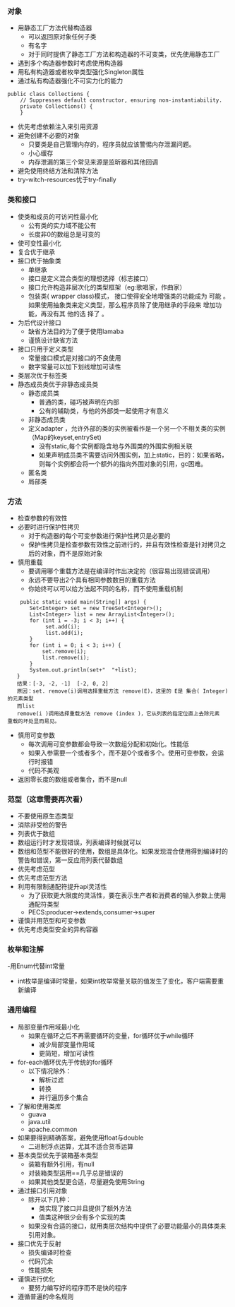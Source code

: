 ### 对象
- 用静态工厂方法代替构造器
  - 可以返回原对象任何子类
  - 有名字
  - 对于同时提供了静态工厂方法和构造器的不可变类，优先使用静态工厂
- 遇到多个构造器参数时考虑使用构造器
- 用私有构造器或者枚举类型强化Singleton属性
- 通过私有构造器强化不可实力化的能力
 ```
 public class Collections {
     // Suppresses default constructor, ensuring non-instantiability.
     private Collections() {
     }
```
- 优先考虑依赖注入来引用资源
- 避免创建不必要的对象
  - 只要类是自己管理内存的，程序员就应该警惕内存泄漏问题。
  - 小心缓存
  - 内存泄漏的第三个常见来源是监昕器和其他回调 
- 避免使用终结方法和清除方法
- try-witch-resources忧于try-finally
### 类和接口
- 使类和成员的可访问性最小化
  - 公有类的实力域不能公有
  - 长度非0的数组总是可变的
- 使可变性最小化
- 复合优于继承
- 接口优于抽象类
  - 单继承
  - 接口是定义混合类型的理想选择（标志接口）
  - 接口允许构造非层次化的类型框架（eg:歌唱家，作曲家）
  - 包装类( wrapper class)模式， 接口使得安全地增强类的功能成为
可能 。 如果使用抽象类来定义类型，那么程序员除了使用继承的手段来
增加功能，再没有其 他的选 择了 。 
- 为后代设计接口
  - 缺省方法目的为了便于使用lamaba
  - 谨慎设计缺省方法
 - 接口只用于定义类型
    - 常量接口模式是对接口的不良使用
    - 数字常量可以加下划线增加可读性
- 类层次优于标签类
- 静态成员类优于非静态成员类
  - 静态成员类
    - 普通的类，碰巧被声明在内部
    - 公有的辅助类，与他的外部类一起使用才有意义
  - 非静态成员类
  - 定义adapter ，允许外部的类的实例被看作是一个另一个不相关类的实例（Map的keyset,entrySet)
    - 没有static,每个实例都隐含地与外围类的外围实例相关联
    - 如果声明成员类不需要访问外围实例，加上static，目的：如果省略，则每个实例都会将一个额外的指向外围对象的引用，gc困难。
  - 匿名类
  - 局部类
### 方法
- 检查参数的有效性
- 必要时进行保护性拷贝
  - 对于构造器的每个可变参数进行保护性拷贝是必要的
  - 保护性拷贝是检查参数有效性之前进行的，并且有效性检查是针对拷贝之后的对象，而不是原始对象
- 慎用重载
  - 要调用哪个重载方法是在编译时作出决定的（很容易出现错误调用）
  - 永远不要导出2个具有相同参数数目的重载方法
  - 你始终可以可以给方法起不同的名称，而不使用重载机制
 ```
     public static void main(String[] args) {
        Set<Integer> set = new TreeSet<Integer>();
        List<Integer> list = new ArrayList<Integer>();
        for (int i = -3; i < 3; i++) {
             set.add(i);
             list.add(i);
        }
        for (int i = 0; i < 3; i++) {
            set.remove(i);
            list.remove(i);
        }
        System.out.println(set+"  "+list);
    }
    结果：[-3, -2, -1]  [-2, 0, 2]
    原因：set. remove(i)调用选择重载方法 remove(E)，这里的 E是 集合( Integer)的元素类型
    而list
    remove(i )调用选择重载方法 remove (index )，它从列表的指定位直上去除元素 
重载的坏处显而易见。
 ```
 
 - 慎用可变参数
   - 每次调用可变参数都会导致一次数组分配和初始化。性能低
   - 如果入参需要一个或者多个，而不是0个或者多个。使用可变参数，会运行时报错
   - 代码不美观
 - 返回零长度的数组或者集合，而不是null
 ### 范型（这章需要再次看）
 - 不要使用原生态类型
 - 消除非受检的警告
 - 列表优于数组
  - 数组运行时才发现错误，列表编译时候就可以
  - 数组和范型不能很好的使用，数组是具体化。如果发现混合使用得到编译时的警告和错误，第一反应用列表代替数组
 - 优先考虑范型
 - 优先考虑范型方法
 - 利用有限制通配符提升api灵活性
   - 为了获取更大限度的灵活性，要在表示生产者和消费者的输入参数上使用通配符类型
   - PECS:producer->extends,consumer->super
 - 谨慎并用范型和可变参数
 - 优先考虑类型安全的异构容器
 ### 枚举和注解
 -用Enum代替int常量
  - int枚举是编译时常量，如果int枚举常量关联的值发生了变化，客户端需要重新编译
 ### 通用编程
- 局部变量作用域最小化
  - 如果在循环之后不再需要循环的变量，for循环优于while循环
    - 减少局部变量作用域
    - 更简短，增加可读性
- for-each循环优先于传统的for循环
  - 以下情况除外：
    - 解析过滤
    - 转换
    - 并行遍历多个集合
- 了解和使用类库
  - guava
  - java.util
  - apache.common
- 如果要得到精确答案，避免使用float与double
  - 二进制浮点运算，尤其不适合货币运算
- 基本类型优先于装箱基本类型
  - 装箱有额外引用，有null
  - 对装箱类型运用==几乎总是错误的
   - 如果其他类型更合适，尽量避免使用String
 - 通过接口引用对象
   - 除开以下几种：
      - 类实现了接口并且提供了额外方法
      - 值类这种很少会有多个实现的类
   - 如果没有合适的接口，就用类层次结构中提供了必要功能最小的具体类来引用对象。
- 接口优先于反射
  - 损失编译时检查
  - 代码冗余
  - 性能损失
- 谨慎进行优化
  - 要努力编写好的程序而不是快的程序
- 遵循普遍的命名规则
